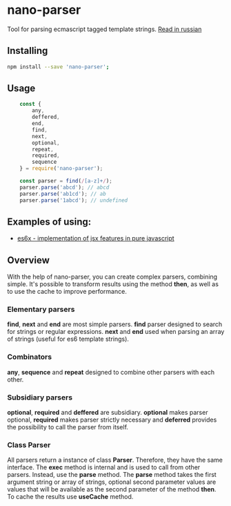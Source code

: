 # nano-parser
Tool for parsing ecmascript tagged template strings. [Read in russian](https://github.com/vasiliy-lector/nano-parser/blob/master/README_RU.md)

## Installing
```bash
npm install --save 'nano-parser';
```

## Usage
```javascript
    const {
        any,
        deffered,
        end,
        find,
        next,
        optional,
        repeat,
        required,
        sequence
    } = require('nano-parser');

    const parser = find(/[a-z]+/);
    parser.parse('abcd'); // abcd
    parser.parse('ab1cd'); // ab
    parser.parse('1abcd'); // undefined
```

## Examples of using:
* [es6x - implementation of jsx features in pure javascript](https://github.com/vasiliy-lector/es6x)

## Overview
With the help of nano-parser, you can create complex parsers, combining simple. It's possible to transform results using the method **then**, as well as to use the cache to improve performance.

### Elementary parsers
**find**, **next** and **end** are most simple parsers. **find** parser designed to search for  strings or regular expressions. **next** and **end** used when parsing an array of strings (useful for es6 template strings).

### Combinators
**any**, **sequence** and **repeat** designed to combine other parsers with each other.

### Subsidiary parsers
**optional**, **required** and **deffered** are subsidiary. **optional** makes parser optional, **required** makes parser strictly necessary and **deferred** provides the possibility to call the parser from itself.

### Class Parser
All parsers return a instance of class **Parser**. Therefore, they have the same interface. The **exec** method is internal and is used to call from other parsers. Instead, use the **parse** method. The **parse** method takes the first argument string or array of strings, optional second parameter values are values that will be available as the second parameter of the method **then**. To cache the results use **useCache** method.

